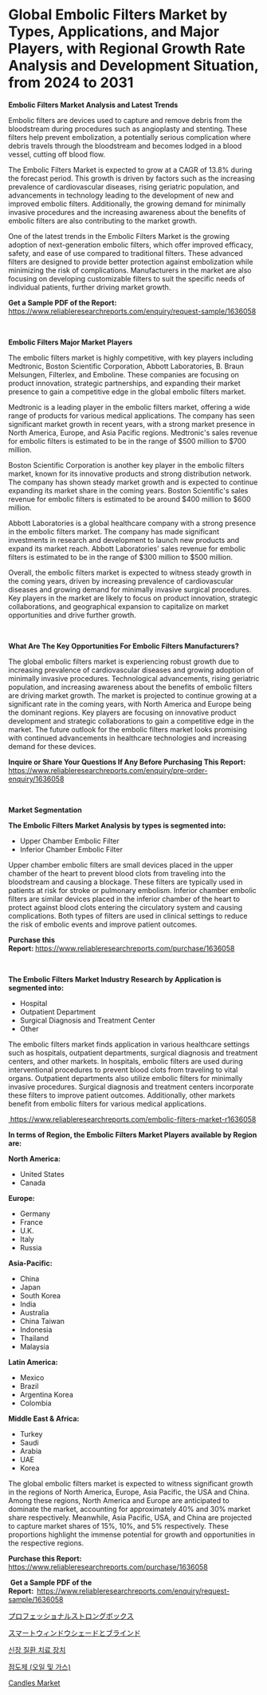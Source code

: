 <p><h1>Global Embolic Filters Market by Types, Applications, and Major Players, with Regional Growth Rate Analysis and Development Situation, from 2024 to 2031</h1></p><p><strong>Embolic Filters Market Analysis and Latest Trends</strong></p>
<p><p>Embolic filters are devices used to capture and remove debris from the bloodstream during procedures such as angioplasty and stenting. These filters help prevent embolization, a potentially serious complication where debris travels through the bloodstream and becomes lodged in a blood vessel, cutting off blood flow.</p><p>The Embolic Filters Market is expected to grow at a CAGR of 13.8% during the forecast period. This growth is driven by factors such as the increasing prevalence of cardiovascular diseases, rising geriatric population, and advancements in technology leading to the development of new and improved embolic filters. Additionally, the growing demand for minimally invasive procedures and the increasing awareness about the benefits of embolic filters are also contributing to the market growth.</p><p>One of the latest trends in the Embolic Filters Market is the growing adoption of next-generation embolic filters, which offer improved efficacy, safety, and ease of use compared to traditional filters. These advanced filters are designed to provide better protection against embolization while minimizing the risk of complications. Manufacturers in the market are also focusing on developing customizable filters to suit the specific needs of individual patients, further driving market growth.</p></p>
<p><strong>Get a Sample PDF of the Report:&nbsp;</strong> <a href="https://www.reliableresearchreports.com/enquiry/request-sample/1636058">https://www.reliableresearchreports.com/enquiry/request-sample/1636058</a></p>
<p>&nbsp;</p>
<p><strong>Embolic Filters Major Market Players</strong></p>
<p><p>The embolic filters market is highly competitive, with key players including Medtronic, Boston Scientific Corporation, Abbott Laboratories, B. Braun Melsungen, Filterlex, and Emboline. These companies are focusing on product innovation, strategic partnerships, and expanding their market presence to gain a competitive edge in the global embolic filters market.</p><p>Medtronic is a leading player in the embolic filters market, offering a wide range of products for various medical applications. The company has seen significant market growth in recent years, with a strong market presence in North America, Europe, and Asia Pacific regions. Medtronic's sales revenue for embolic filters is estimated to be in the range of $500 million to $700 million.</p><p>Boston Scientific Corporation is another key player in the embolic filters market, known for its innovative products and strong distribution network. The company has shown steady market growth and is expected to continue expanding its market share in the coming years. Boston Scientific's sales revenue for embolic filters is estimated to be around $400 million to $600 million.</p><p>Abbott Laboratories is a global healthcare company with a strong presence in the embolic filters market. The company has made significant investments in research and development to launch new products and expand its market reach. Abbott Laboratories' sales revenue for embolic filters is estimated to be in the range of $300 million to $500 million.</p><p>Overall, the embolic filters market is expected to witness steady growth in the coming years, driven by increasing prevalence of cardiovascular diseases and growing demand for minimally invasive surgical procedures. Key players in the market are likely to focus on product innovation, strategic collaborations, and geographical expansion to capitalize on market opportunities and drive further growth.</p></p>
<p>&nbsp;</p>
<p><strong>What Are The Key Opportunities For Embolic Filters Manufacturers?</strong></p>
<p><p>The global embolic filters market is experiencing robust growth due to increasing prevalence of cardiovascular diseases and growing adoption of minimally invasive procedures. Technological advancements, rising geriatric population, and increasing awareness about the benefits of embolic filters are driving market growth. The market is projected to continue growing at a significant rate in the coming years, with North America and Europe being the dominant regions. Key players are focusing on innovative product development and strategic collaborations to gain a competitive edge in the market. The future outlook for the embolic filters market looks promising with continued advancements in healthcare technologies and increasing demand for these devices.</p></p>
<p><strong>Inquire or Share Your Questions If Any Before Purchasing This Report:</strong> <a href="https://www.reliableresearchreports.com/enquiry/pre-order-enquiry/1636058">https://www.reliableresearchreports.com/enquiry/pre-order-enquiry/1636058</a></p>
<p>&nbsp;</p>
<p><strong>Market Segmentation</strong></p>
<p><strong>The Embolic Filters Market Analysis by types is segmented into:</strong></p>
<p><ul><li>Upper Chamber Embolic Filter</li><li>Inferior Chamber Embolic Filter</li></ul></p>
<p><p>Upper chamber embolic filters are small devices placed in the upper chamber of the heart to prevent blood clots from traveling into the bloodstream and causing a blockage. These filters are typically used in patients at risk for stroke or pulmonary embolism. Inferior chamber embolic filters are similar devices placed in the inferior chamber of the heart to protect against blood clots entering the circulatory system and causing complications. Both types of filters are used in clinical settings to reduce the risk of embolic events and improve patient outcomes.</p></p>
<p><strong>Purchase this Report:&nbsp;</strong><a href="https://www.reliableresearchreports.com/purchase/1636058">https://www.reliableresearchreports.com/purchase/1636058</a></p>
<p>&nbsp;</p>
<p><strong>The Embolic Filters Market Industry Research by Application is segmented into:</strong></p>
<p><ul><li>Hospital</li><li>Outpatient Department</li><li>Surgical Diagnosis and Treatment Center</li><li>Other</li></ul></p>
<p><p>The embolic filters market finds application in various healthcare settings such as hospitals, outpatient departments, surgical diagnosis and treatment centers, and other markets. In hospitals, embolic filters are used during interventional procedures to prevent blood clots from traveling to vital organs. Outpatient departments also utilize embolic filters for minimally invasive procedures. Surgical diagnosis and treatment centers incorporate these filters to improve patient outcomes. Additionally, other markets benefit from embolic filters for various medical applications.</p></p>
<p><a href="https://www.reliableresearchreports.com/embolic-filters-market-r1636058">&nbsp;https://www.reliableresearchreports.com/embolic-filters-market-r1636058</a></p>
<p><strong>In terms of Region, the Embolic Filters Market Players available by Region are:</strong></p>
<p>
    <p> <strong> North America: </strong>
        <ul>
            <li>United States</li>
            <li>Canada</li>
        </ul>
        </p> 
    <p> <strong> Europe: </strong>
        <ul>
            <li>Germany</li>
            <li>France</li>
            <li>U.K.</li>
            <li>Italy</li>
            <li>Russia</li>
        </ul>
        </p> 
    <p> <strong> Asia-Pacific: </strong>
        <ul>
            <li>China</li>
            <li>Japan</li>
            <li>South Korea</li>
            <li>India</li>
            <li>Australia</li>
            <li>China Taiwan</li>
            <li>Indonesia</li>
            <li>Thailand</li>
            <li>Malaysia</li>
        </ul>
        </p> 
    <p> <strong> Latin America: </strong>
        <ul>
            <li>Mexico</li>
            <li>Brazil</li>
            <li>Argentina Korea</li>
            <li>Colombia</li>
        </ul>
        </p> 
    <p> <strong> Middle East & Africa: </strong>
        <ul>
            <li>Turkey</li>
            <li>Saudi</li>
            <li>Arabia</li>
            <li>UAE</li>
            <li>Korea</li>
        </ul>
    </p>
    </p>
<p><p>The global embolic filters market is expected to witness significant growth in the regions of North America, Europe, Asia Pacific, the USA and China. Among these regions, North America and Europe are anticipated to dominate the market, accounting for approximately 40% and 30% market share respectively. Meanwhile, Asia Pacific, USA, and China are projected to capture market shares of 15%, 10%, and 5% respectively. These proportions highlight the immense potential for growth and opportunities in the respective regions.</p></p>
<p><strong>Purchase this Report: </strong><a href="https://www.reliableresearchreports.com/purchase/1636058">https://www.reliableresearchreports.com/purchase/1636058</a></p>
<p>&nbsp;<strong>Get a Sample PDF of the Report:&nbsp;&nbsp;</strong><a href="https://www.reliableresearchreports.com/enquiry/request-sample/1636058">https://www.reliableresearchreports.com/enquiry/request-sample/1636058</a></p>
<p><strong></strong></p>
<p><p><a href="https://medium.com/@barrycuda1974/%E3%83%97%E3%83%AD%E3%83%95%E3%82%A7%E3%83%83%E3%82%B7%E3%83%A7%E3%83%8A%E3%83%AB%E3%82%B9%E3%83%88%E3%83%AD%E3%83%B3%E3%83%9C%E3%83%83%E3%82%AF%E3%82%B9%E5%B8%82%E5%A0%B4%E3%81%AE%E3%83%88%E3%83%AC%E3%83%B3%E3%83%89%E3%81%A8%E5%B8%82%E5%A0%B4%E5%88%86%E6%9E%90%E3%81%AF-2024%E5%B9%B4%E3%81%8B%E3%82%892031%E5%B9%B4%E3%81%BE%E3%81%A7%E3%81%AE%E4%BA%88%E6%B8%AC%E3%81%95%E3%82%8C%E3%81%A6%E3%81%84%E3%81%BE%E3%81%99-d46796881bfc">プロフェッショナルストロングボックス</a></p><p><a href="https://github.com/GiovaniLeannon/Market-Research-Report-List-1/blob/main/710500092171.md">スマートウィンドウシェードとブラインド</a></p><p><a href="https://medium.com/@adonispellea2022/%EC%8B%A0%EC%9E%A5%EC%A7%88%ED%99%98-%EC%B9%98%EB%A3%8C-%EC%9E%A5%EB%B9%84-%EC%8B%9C%EC%9E%A5-%EC%A0%84%EB%A7%9D-%EC%82%B0%EC%97%85-%EA%B0%9C%EC%9A%94-%EB%B0%8F-%EC%A0%84%EB%A7%9D-2024%EB%85%84%EB%B6%80%ED%84%B0-2031%EB%85%84-a20b79224f22">신장 질환 치료 장치</a></p><p><a href="https://github.com/solomonbode85/Market-Research-Report-List-1/blob/main/911871884992.md">점도제 (오일 및 가스)</a></p><p><a href="https://github.com/prosalinda88/Market-Research-Report-List-4/blob/main/candles-market.md">Candles Market</a></p></p>